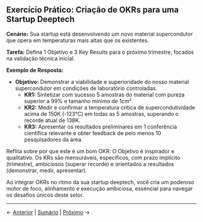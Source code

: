 ## Exercício Prático: Criação de OKRs para uma Startup Deeptech

**Cenário:** Sua startup está desenvolvendo um novo material supercondutor que opera em temperaturas mais altas que os existentes.

**Tarefa:** Defina 1 Objetivo e 3 Key Results para o próximo trimestre, focados na validação técnica inicial.

**Exemplo de Resposta:**

*   **Objetivo:** Demonstrar a viabilidade e superioridade do nosso material supercondutor em condições de laboratório controladas.
    *   **KR1:** Sintetizar com sucesso 5 amostras do material com pureza superior a 99% e tamanho mínimo de 1cm².
    *   **KR2:** Medir e confirmar a temperatura crítica de supercondutividade acima de 150K (-123°C) em todas as 5 amostras, superando o recorde atual de 138K.
    *   **KR3:** Apresentar os resultados preliminares em 1 conferência científica relevante e obter feedback de pelo menos 10 pesquisadores da área.

Reflita sobre por que este é um bom OKR: O Objetivo é inspirador e qualitativo. Os KRs são mensuráveis, específicos, com prazo implícito (trimestre), ambiciosos (superar recorde) e orientados a resultados (demonstrar, medir, apresentar).

Ao integrar OKRs no ritmo da sua startup deeptech, você cria um poderoso motor de foco, alinhamento e execução ambiciosa, essencial para navegar os desafios únicos deste setor.

---

← [Anterior](./3.2.1_okrs.md) | [Sumário](../../sumario.md) | [Próximo](./3.2.2_metricas_smart.md) →